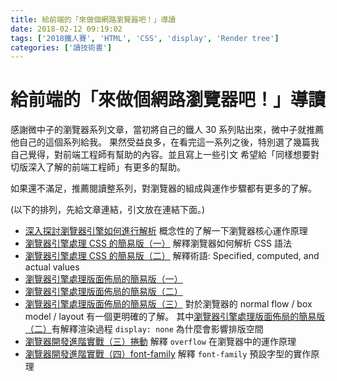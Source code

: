 ```yaml
---
title: 給前端的「來做個網路瀏覽器吧！」導讀
date: 2018-02-12 09:19:02
tags: ['2018鐵人賽', 'HTML', 'CSS', 'display', 'Render tree']
categories: ['讀技術書']
---
```

# 給前端的「來做個網路瀏覽器吧！」導讀

感謝微中子的瀏覽器系列文章，當初將自己的鐵人 30 系列貼出來，微中子就推薦他自己的這個系列給我。
果然受益良多，在看完這一系列之後，特別選了幾篇我自己覺得，對前端工程師有幫助的內容。並且寫上一些引文
希望給「同樣想要對切版深入了解的前端工程師」有更多的幫助。

如果還不滿足，推薦閱讀整系列，對瀏覽器的組成與運作步驟都有更多的了解。

(以下的排列，先給文章連結，引文放在連結下面。)
- [深入探討瀏覽器引擎如何進行解析](https://ithelp.ithome.com.tw/articles/10191579)
概念性的了解一下瀏覽器核心運作原理
- [瀏覽器引擎處理 CSS 的簡易版（一）](https://ithelp.ithome.com.tw/articles/10191842)
解釋瀏覽器如何解析 CSS 語法
- [瀏覽器引擎處理 CSS 的簡易版（二）](https://ithelp.ithome.com.tw/articles/10191967)
解釋術語: Specified, computed, and actual values
- [瀏覽器引擎處理版面佈局的簡易版（一）](https://ithelp.ithome.com.tw/articles/10192871)
- [瀏覽器引擎處理版面佈局的簡易版（二）](https://ithelp.ithome.com.tw/articles/10193108)
- [瀏覽器引擎處理版面佈局的簡易版（三）](https://ithelp.ithome.com.tw/articles/10193340)
對於瀏覽器的 normal flow / box model / layout 有一個更明確的了解。
其中[瀏覽器引擎處理版面佈局的簡易版（二）](https://ithelp.ithome.com.tw/articles/10193108)有解釋渲染過程 `display: none` 為什麼會影響排版空間
- [瀏覽器開發進階實戰（三）捲動](https://ithelp.ithome.com.tw/articles/10194518)
解釋 `overflow` 在瀏覽器中的運作原理
- [瀏覽器開發進階實戰（四）font-family](https://ithelp.ithome.com.tw/articles/10195316)
解釋 `font-family` 預設字型的實作原理
